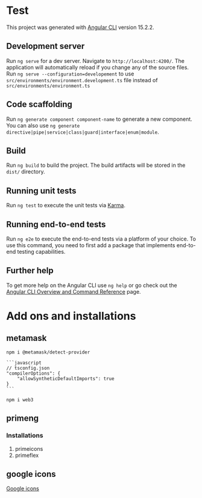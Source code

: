 # Test

This project was generated with [Angular CLI](https://github.com/angular/angular-cli) version 15.2.2.

## Development server

Run `ng serve` for a dev server. Navigate to `http://localhost:4200/`. The application will automatically reload if you change any of the source files.
Run `ng serve --configuration=developement` to use `src/environments/environment.development.ts` file instead of `src/environments/environment.ts`

## Code scaffolding

Run `ng generate component component-name` to generate a new component. You can also use `ng generate directive|pipe|service|class|guard|interface|enum|module`.

## Build

Run `ng build` to build the project. The build artifacts will be stored in the `dist/` directory.

## Running unit tests

Run `ng test` to execute the unit tests via [Karma](https://karma-runner.github.io).

## Running end-to-end tests

Run `ng e2e` to execute the end-to-end tests via a platform of your choice. To use this command, you need to first add a package that implements end-to-end testing capabilities.

## Further help

To get more help on the Angular CLI use `ng help` or go check out the [Angular CLI Overview and Command Reference](https://angular.io/cli) page.

# Add ons and installations

## metamask
<!-- `npm i @metamask/eth-sig-util` -->
`npm i @metamask/detect-provider`

    ```javascript
    // tsconfig.json
    "compilerOptions": {
        "allowSyntheticDefaultImports": true
    }
    ```
`npm i web3`

## primeng
### Installations
1. primeicons
2. primeflex

## google icons
[Google icons](https://fonts.google.com/icons?selected=Material+Symbols+Outlined:dentistry:FILL@0;wght@400;GRAD@0;opsz@48&icon.platform=web)
